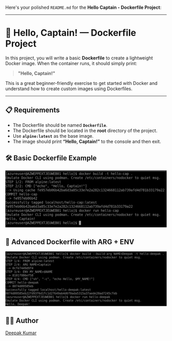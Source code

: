 Here's your polished `README.md` for the **Hello Captain - Dockerfile Project**:

---

# 🐳 Hello, Captain! — Dockerfile Project

In this project, you will write a basic **Dockerfile** to create a lightweight Docker image. When the container runs, it should simply print:

> **"Hello, Captain!"**

This is a great beginner-friendly exercise to get started with Docker and understand how to create custom images using Dockerfiles.

---

## 📋 Requirements

* The Dockerfile should be named **`Dockerfile`**.
* The Dockerfile should be located in the **root** directory of the project.
* Use **`alpine:latest`** as the base image.
* The image should print **“Hello, Captain!”** to the console and then exit.


## 🛠️ Basic Dockerfile Example

![https://www.linkedin.com/in/deepakkumar2o/)](https://github.com/dth99/mini-devops-projects/blob/main/Basic%20Dockerfile/image%20(1).png)


## 🧠 Advanced Dockerfile with ARG + ENV
![https://www.linkedin.com/in/deepakkumar2o/)](https://github.com/dth99/mini-devops-projects/blob/main/Basic%20Dockerfile/image%20(2).png)



## 👨‍💻 Author

[Deepak Kumar](https://www.linkedin.com/in/deepakkumar2o/)

